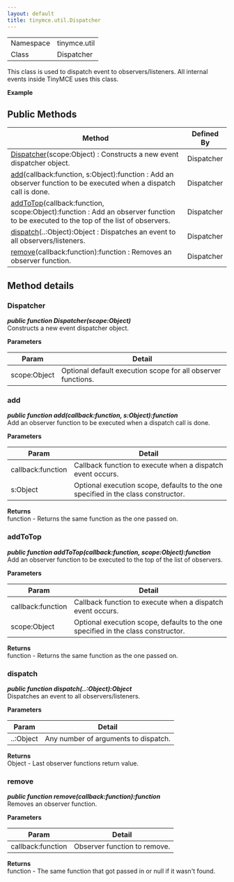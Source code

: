 ```yaml
---
layout: default
title: tinymce.util.Dispatcher
---
```


|  |  |
| --- | --- |
| Namespace | tinymce.util |
| Class | Dispatcher |

This class is used to dispatch event to observers/listeners. All internal events inside TinyMCE uses this class.      

**Example**  

## Public Methods

| Method | Defined By |
| --- | --- |
| [Dispatcher](#dispatcher)(scope:Object) : Constructs a new event dispatcher object. | Dispatcher |
| [add](#add)(callback:function, s:Object):function : Add an observer function to be executed when a dispatch call is done. | Dispatcher |
| [addToTop](#addtotop)(callback:function, scope:Object):function : Add an observer function to be executed to the top of the list of observers. | Dispatcher |
| [dispatch](#dispatch)(..:Object):Object : Dispatches an event to all observers/listeners. | Dispatcher |
| [remove](#remove)(callback:function):function : Removes an observer function. | Dispatcher |

## Method details

### Dispatcher 

***public function Dispatcher(scope:Object)***  
Constructs a new event dispatcher object.      

**Parameters**  

| Param | Detail |
| --- | --- |
| scope:Object | Optional default execution scope for all observer functions. |

### add 

***public function add(callback:function, s:Object):function***  
Add an observer function to be executed when a dispatch call is done.      

**Parameters**  

| Param | Detail |
| --- | --- |
| callback:function | Callback function to execute when a dispatch event occurs. |
| s:Object | Optional execution scope, defaults to the one specified in the class constructor. |

**Returns**  
function - Returns the same function as the one passed on.

### addToTop 

***public function addToTop(callback:function, scope:Object):function***  
Add an observer function to be executed to the top of the list of observers.      

**Parameters**  

| Param | Detail |
| --- | --- |
| callback:function | Callback function to execute when a dispatch event occurs. |
| scope:Object | Optional execution scope, defaults to the one specified in the class constructor. |

**Returns**  
function - Returns the same function as the one passed on.

### dispatch 

***public function dispatch(..:Object):Object***  
Dispatches an event to all observers/listeners.      

**Parameters**  

| Param | Detail |
| --- | --- |
| ..:Object | Any number of arguments to dispatch. |

**Returns**  
Object - Last observer functions return value.

### remove 

***public function remove(callback:function):function***  
Removes an observer function.      

**Parameters**  

| Param | Detail |
| --- | --- |
| callback:function | Observer function to remove. |

**Returns**  
function - The same function that got passed in or null if it wasn't found.